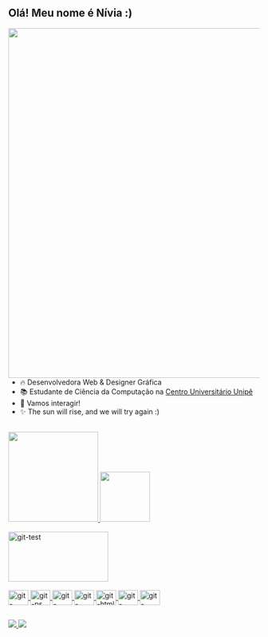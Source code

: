 ## Olá! Meu nome é Nívia :)
<div>
    <img align="right" height="700" src="https://raw.githubusercontent.com/gist/niviaaraujo/0592d3aa2443b20832ae8ff61e9584ba/raw/9e5a2e9b8ada9222a27b58a338f9a24d19340963/githubcard.svg">
 </div> <!--Imagem Cartão-->

- 🔥 Desenvolvedora Web & Designer Gráfica
- 📚 Estudante de Ciência da Computação na <a href="https://www.unipe.edu.br/na_imprensa/cruzeiro-do-sul-educacional-anuncia-aquisicao-de-instituicoes-no-sul-do-pais/"> Centro Universitário Unipê </a>
- 🤝 Vamos interagir! 
- ✨ The sun will rise, and we will try again :)

<div> <br>
  
  <a href="https://github.com/niviaaraujo">
    <img height="180em" src="https://github-readme-stats.vercel.app/api?username=niviaaraujo&show_icons=true&theme=swift&include_all_commits=true&count_private=true"/>
    <img height="100em" src="https://github-readme-stats.vercel.app/api/top-langs/?username=niviaaraujo&layout=compact&langs_count=16&theme=swift"/>
   
</div>
<div style="display: inline_block"><br>
  <img align="center" alt="git-test" height="100" width="200" src="https://i.ibb.co/cJ0CZ19/git-test.png"> <!-imagem gif--> <br>
  <br>
  <img align="center" alt="git-aftereffects" height="30" width="40" img src="https://cdn.jsdelivr.net/gh/devicons/devicon/icons/aftereffects/aftereffects-original.svg">
  <img align="center" alt="git-ps" height="30" width="40" img src="https://cdn.jsdelivr.net/gh/devicons/devicon/icons/photoshop/photoshop-plain.svg">
  <img align="center" alt="git-illustrator" height="30" width="40" img src="https://cdn.jsdelivr.net/gh/devicons/devicon/icons/illustrator/illustrator-plain.svg">
  <img align="center" alt="git-python" height="30" width="40" img src="https://cdn.jsdelivr.net/gh/devicons/devicon/icons/python/python-plain.svg">
  <img align="center" alt="git-html" height="30" width="40" img src="https://cdn.jsdelivr.net/gh/devicons/devicon/icons/html5/html5-original.svg">
  <img align="center" alt="git-javascript" height="30" width="40" img src="https://cdn.jsdelivr.net/gh/devicons/devicon/icons/javascript/javascript-original.svg">
  <img align="center" alt="git-react" height="30" width="40" img src="https://cdn.jsdelivr.net/gh/devicons/devicon/icons/react/react-original.svg">
</div>
 
##
<div>
  <a href="https://www.linkedin.com/in/nívia-araújo" target="_blank"> <img src="https://img.shields.io/badge/LinkedIn-0077B5?style=for-the-badge&logo=linkedin&logoColor=white" target="_blank"> </a>
  <a href="mailto:niviadelimaaraujo@gmail.com"> <img src="https://img.shields.io/badge/Gmail-D14836?style=for-the-badge&logo=gmail&logoColor=white"> <target="_blank"> </a>

 
<div>
 
